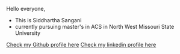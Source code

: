 Hello everyone,

* This is Siddhartha Sangani
* currently pursuing master's in ACS in North West Missouri State University

[Check my Github profile here]([https://www.linkedin.com/in/siddhartha-sangani-592a121a9/](https://github.com/SiddharthaSangani))
[Check my linkedin profile here](https://www.linkedin.com/in/siddhartha-sangani-592a121a9/)
